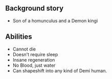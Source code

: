 ## Background story
+ Son of a homunculus and a Demon kingi

## Abilities
+ Cannot die
+ Doesn't require sleep
+ Insane regeneration
+ No Blood, just water
+ Can shapeshift into any kind of Demi human.